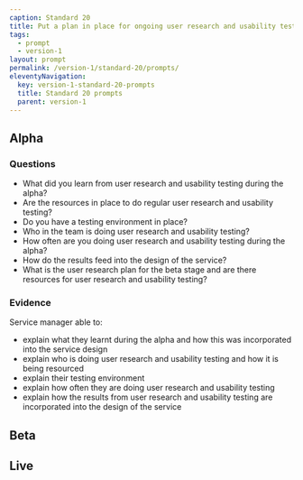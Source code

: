 ```yaml
---
caption: Standard 20
title: Put a plan in place for ongoing user research and usability testing to continuously seek feedback from users.
tags:
  - prompt
  - version-1
layout: prompt
permalink: /version-1/standard-20/prompts/
eleventyNavigation:
  key: version-1-standard-20-prompts
  title: Standard 20 prompts
  parent: version-1
---
```


## Alpha

### Questions

- What did you learn from user research and usability testing during the alpha?
- Are the resources in place to do regular user research and usability testing?
- Do you have a testing environment in place?
- Who in the team is doing user research and usability testing?
- How often are you doing user research and usability testing during the alpha?
- How do the results feed into the design of the service?
- What is the user research plan for the beta stage and are there resources for user research and usability testing?

### Evidence

Service manager able to:

- explain what they learnt during the alpha and how this was incorporated into the service design
- explain who is doing user research and usability testing and how it is being resourced
- explain their testing environment
- explain how often they are doing user research and usability testing
- explain how the results from user research and usability testing are incorporated into the design of the service

## Beta

## Live
